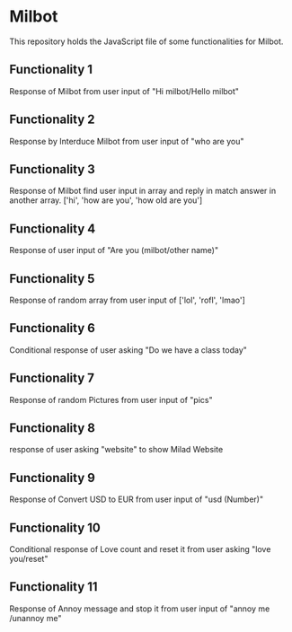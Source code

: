 # Milbot  

This repository holds the JavaScript file of some functionalities for Milbot. 

## Functionality 1

Response of Milbot from user input of "Hi milbot/Hello milbot"

## Functionality 2

Response by Interduce Milbot from user input of "who are you"

## Functionality 3

Response of Milbot find user input in array and reply in match answer in another array. ['hi', 'how are you', 'how old are you']

## Functionality 4

Response of user input of "Are you (milbot/other name)"

## Functionality 5

Response of random array from user input of ['lol', 'rofl', 'lmao']

## Functionality 6

Conditional response of user asking "Do we have a class today"

## Functionality 7

Response of random Pictures from user input of "pics"

## Functionality 8

response of user asking "website" to show Milad Website

## Functionality 9

Response of Convert USD to EUR from user input of "usd (Number)"

## Functionality 10

Conditional response of Love count and reset it from user asking "love you/reset"

## Functionality 11

Response of Annoy message and stop it from user input of "annoy me /unannoy me"
